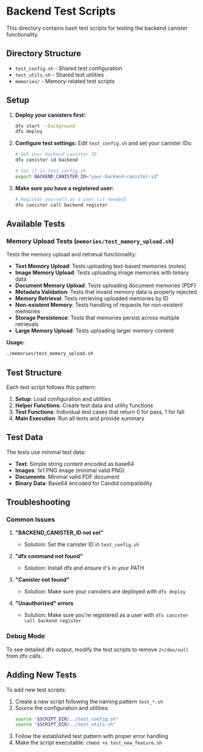 # Backend Test Scripts

This directory contains bash test scripts for testing the backend canister functionality.

## Directory Structure

- `test_config.sh` - Shared test configuration
- `test_utils.sh` - Shared test utilities
- `memories/` - Memory-related test scripts

## Setup

1. **Deploy your canisters first:**

   ```bash
   dfx start --background
   dfx deploy
   ```

2. **Configure test settings:**
   Edit `test_config.sh` and set your canister IDs:

   ```bash
   # Get your backend canister ID
   dfx canister id backend

   # Set it in test_config.sh
   export BACKEND_CANISTER_ID="your-backend-canister-id"
   ```

3. **Make sure you have a registered user:**
   ```bash
   # Register yourself as a user (if needed)
   dfx canister call backend register
   ```

## Available Tests

### Memory Upload Tests (`memories/test_memory_upload.sh`)

Tests the memory upload and retrieval functionality:

- **Text Memory Upload**: Tests uploading text-based memories (notes)
- **Image Memory Upload**: Tests uploading image memories with binary data
- **Document Memory Upload**: Tests uploading document memories (PDF)
- **Metadata Validation**: Tests that invalid memory data is properly rejected
- **Memory Retrieval**: Tests retrieving uploaded memories by ID
- **Non-existent Memory**: Tests handling of requests for non-existent memories
- **Storage Persistence**: Tests that memories persist across multiple retrievals
- **Large Memory Upload**: Tests uploading larger memory content

**Usage:**

```bash
./memories/test_memory_upload.sh
```

## Test Structure

Each test script follows this pattern:

1. **Setup**: Load configuration and utilities
2. **Helper Functions**: Create test data and utility functions
3. **Test Functions**: Individual test cases that return 0 for pass, 1 for fail
4. **Main Execution**: Run all tests and provide summary

## Test Data

The tests use minimal test data:

- **Text**: Simple string content encoded as base64
- **Images**: 1x1 PNG image (minimal valid PNG)
- **Documents**: Minimal valid PDF document
- **Binary Data**: Base64 encoded for Candid compatibility

## Troubleshooting

### Common Issues

1. **"BACKEND_CANISTER_ID not set"**

   - Solution: Set the canister ID in `test_config.sh`

2. **"dfx command not found"**

   - Solution: Install dfx and ensure it's in your PATH

3. **"Canister not found"**

   - Solution: Make sure your canisters are deployed with `dfx deploy`

4. **"Unauthorized" errors**
   - Solution: Make sure you're registered as a user with `dfx canister call backend register`

### Debug Mode

To see detailed dfx output, modify the test scripts to remove `2>/dev/null` from dfx calls.

## Adding New Tests

To add new test scripts:

1. Create a new script following the naming pattern `test_*.sh`
2. Source the configuration and utilities:
   ```bash
   source "$SCRIPT_DIR/../test_config.sh"
   source "$SCRIPT_DIR/../test_utils.sh"
   ```
3. Follow the established test pattern with proper error handling
4. Make the script executable: `chmod +x test_new_feature.sh`
